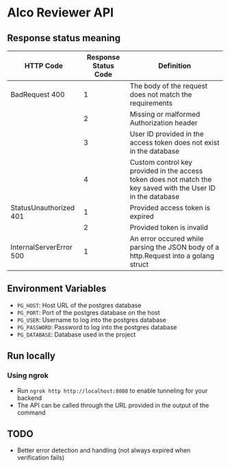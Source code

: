 # Alco Reviewer API

## Response status meaning

| HTTP Code               | Response Status Code | Definition                                                                                                    |
| ----------------------- | -------------------- | ------------------------------------------------------------------------------------------------------------- |
| BadRequest 400          | 1                    | The body of the request does not match the requirements                                                       |
|                         | 2                    | Missing or malformed Authorization header                                                                     |
|                         | 3                    | User ID provided in the access token does not exist in the database                                           |
|                         | 4                    | Custom control key provided in the access token does not match the key saved with the User ID in the database |
| StatusUnauthorized 401  | 1                    | Provided access token is expired                                                                              |
|                         | 2                    | Provided token is invalid                                                                                     |
| InternalServerError 500 | 1                    | An error occured while parsing the JSON body of a http.Request into a golang struct                           |

## Environment Variables

- `PG_HOST`: Host URL of the postgres database
- `PG_PORT`: Port of the postgres database on the host
- `PG_USER`: Username to log into the postgres database
- `PG_PASSWORD`: Password to log into the postgres database
- `PG_DATABASE`: Database used in the project

## Run locally

### Using ngrok

- Run `ngrok http http://localhost:8080` to enable tunneling for your backend
- The API can be called through the URL provided in the output of the command

## TODO

- Better error detection and handling (not always expired when verification fails)
